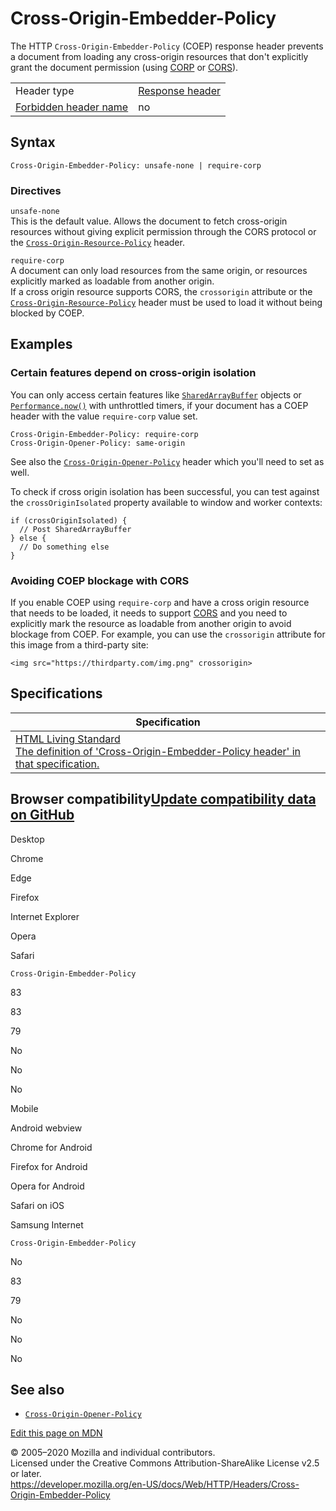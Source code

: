 Cross-Origin-Embedder-Policy
============================

The HTTP `Cross-Origin-Embedder-Policy` (COEP) response header prevents a document from loading any cross-origin resources that don't explicitly grant the document permission (using [CORP](../cross-origin_resource_policy_(corp)) or [CORS](../cors)).

<table><tbody><tr class="odd"><td>Header type</td><td><a href="https://developer.mozilla.org/en-US/docs/Glossary/Response_header">Response header</a></td></tr><tr class="even"><td><a href="https://developer.mozilla.org/en-US/docs/Glossary/Forbidden_header_name">Forbidden header name</a></td><td>no</td></tr></tbody></table>

Syntax
------

    Cross-Origin-Embedder-Policy: unsafe-none | require-corp

### Directives

`unsafe-none`  
This is the default value. Allows the document to fetch cross-origin resources without giving explicit permission through the CORS protocol or the [`Cross-Origin-Resource-Policy`](cross-origin-resource-policy) header.

`require-corp`  
A document can only load resources from the same origin, or resources explicitly marked as loadable from another origin.  
If a cross origin resource supports CORS, the `crossorigin` attribute or the [`Cross-Origin-Resource-Policy`](cross-origin-resource-policy) header must be used to load it without being blocked by COEP.

Examples
--------

### Certain features depend on cross-origin isolation

You can only access certain features like [`SharedArrayBuffer`](https://developer.mozilla.org/en-US/docs/Web/JavaScript/Reference/Global_Objects/SharedArrayBuffer) objects or [`Performance.now()`](https://developer.mozilla.org/en-US/docs/Web/API/Performance/now) with unthrottled timers, if your document has a COEP header with the value `require-corp` value set.

    Cross-Origin-Embedder-Policy: require-corp
    Cross-Origin-Opener-Policy: same-origin

See also the [`Cross-Origin-Opener-Policy`](cross-origin-opener-policy) header which you'll need to set as well.

To check if cross origin isolation has been successful, you can test against the `crossOriginIsolated` property available to window and worker contexts:

    if (crossOriginIsolated) {
      // Post SharedArrayBuffer
    } else {
      // Do something else
    }

### Avoiding COEP blockage with CORS

If you enable COEP using `require-corp` and have a cross origin resource that needs to be loaded, it needs to support [CORS](../cors) and you need to explicitly mark the resource as loadable from another origin to avoid blockage from COEP. For example, you can use the `crossorigin` attribute for this image from a third-party site:

    <img src="https://thirdparty.com/img.png" crossorigin>

Specifications
--------------

<table><thead><tr class="header"><th>Specification</th></tr></thead><tbody><tr class="odd"><td><a href="https://html.spec.whatwg.org/multipage/#coep">HTML Living Standard<br />
<span class="small">The definition of 'Cross-Origin-Embedder-Policy header' in that specification.</span></a></td></tr></tbody></table>

Browser compatibility<a href="https://github.com/mdn/browser-compat-data" class="bc-github-link">Update compatibility data on GitHub</a>
----------------------------------------------------------------------------------------------------------------------------------------

Desktop

<span class="bc-head-txt-label bc-head-icon-chrome">Chrome</span>

<span class="bc-head-txt-label bc-head-icon-edge">Edge</span>

<span class="bc-head-txt-label bc-head-icon-firefox">Firefox</span>

<span class="bc-head-txt-label bc-head-icon-ie">Internet Explorer</span>

<span class="bc-head-txt-label bc-head-icon-opera">Opera</span>

<span class="bc-head-txt-label bc-head-icon-safari">Safari</span>

`Cross-Origin-Embedder-Policy`

83

83

79

No

No

No

Mobile

<span class="bc-head-txt-label bc-head-icon-webview_android">Android webview</span>

<span class="bc-head-txt-label bc-head-icon-chrome_android">Chrome for Android</span>

<span class="bc-head-txt-label bc-head-icon-firefox_android">Firefox for Android</span>

<span class="bc-head-txt-label bc-head-icon-opera_android">Opera for Android</span>

<span class="bc-head-txt-label bc-head-icon-safari_ios">Safari on iOS</span>

<span class="bc-head-txt-label bc-head-icon-samsunginternet_android">Samsung Internet</span>

`Cross-Origin-Embedder-Policy`

No

83

79

No

No

No

See also
--------

-   [`Cross-Origin-Opener-Policy`](cross-origin-opener-policy)

<a href="https://developer.mozilla.org/en-US/docs/Web/HTTP/Headers/Cross-Origin-Embedder-Policy$edit" class="_attribution-link">Edit this page on MDN</a>

© 2005–2020 Mozilla and individual contributors.  
Licensed under the Creative Commons Attribution-ShareAlike License v2.5 or later.  
<a href="https://developer.mozilla.org/en-US/docs/Web/HTTP/Headers/Cross-Origin-Embedder-Policy" class="_attribution-link">https://developer.mozilla.org/en-US/docs/Web/HTTP/Headers/Cross-Origin-Embedder-Policy</a>
